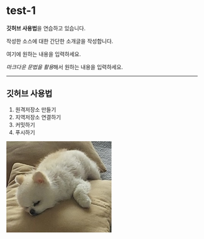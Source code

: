 # test-1
**깃허브 사용법**을 연습하고 있습니다.

작성한 소스에 대한 간단한 소개글을 작성합니다.

여기에 원하는 내용을 입력하세요.

*마크다운 문법을 활용*해서 원하는 내용을 입력하세요.

---
## 깃허브 사용법

1. 원격저장소 만들기
2. 지역저장소 연결하기
3. 커밋하기
4. 푸시하기


![우리강아지보고가](./shoo.jpg)
